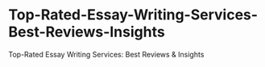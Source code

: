 # Top-Rated-Essay-Writing-Services-Best-Reviews-Insights
Top-Rated Essay Writing Services: Best Reviews &amp; Insights
